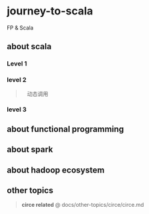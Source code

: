 # journey-to-scala 
FP &amp; Scala

## about scala

### Level 1
### level 2
>　动态调用
### level 3

## about functional programming

## about spark

## about hadoop ecosystem 

## other topics

> **circe related**  @ docs/other-topics/circe/circe.md

